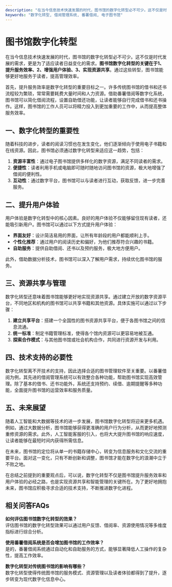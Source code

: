```yaml
---
description: "在当今信息技术快速发展的时代，图书馆的数字化转型必不可少。这不仅是时代发展的需求，更是为了适应读者日益变化的需求。**图书馆数字化转型的关键在于1、提升服务效率、2、增强用户体验、3、实现资源共享**。通过这些转型，图书馆能够更好地服务于读者，提高管理效率。"
keywords: "数字化转型, 借阅管理系统, 番薯借阅, 电子图书馆"
---
```

# 图书馆数字化转型

在当今信息技术快速发展的时代，图书馆的数字化转型必不可少。这不仅是时代发展的需求，更是为了适应读者日益变化的需求。**图书馆数字化转型的关键在于1、提升服务效率、2、增强用户体验、3、实现资源共享**。通过这些转型，图书馆能够更好地服务于读者，提高管理效率。

首先，提升服务效率是数字化转型的重要目标之一。许多传统图书馆的借书和还书流程较为繁琐，常常需要耗费大量时间和人力资源。借助番薯借阅等数字化系统，图书馆可以简化借阅流程，设置自助借还功能，让读者能够自行完成借书和还书操作。这样，图书馆的工作人员可以将精力投入到更加重要的工作中，从而提高整体服务效率。

## 一、数字化转型的重要性

随着科技的进步，读者的阅读习惯也在发生变化，他们逐渐倾向于使用电子书籍和在线资源。因此，图书馆必须通过数字化转型来适应这一趋势，包括：

1. **资源丰富性**：通过电子图书馆提供多样化的数字资源，满足不同读者的需求。
2. **便捷性**：读者利用手机或电脑即可随时随地访问图书馆的资源，极大地增强了借阅的便利性。
3. **互动性**：通过数字平台，图书馆可以与读者进行互动，获取反馈，进一步完善服务。

## 二、提升用户体验

用户体验是数字化转型中的核心因素。良好的用户体验不仅能够留住现有读者，还能吸引新用户。图书馆可以通过以下方式提升用户体验：

- **界面友好**：设计简洁易用的界面，让所有年龄段的用户都能顺利上手。
- **个性化推荐**：通过用户的阅读历史和偏好，为他们推荐符合兴趣的书籍。
- **自助服务**：提供自助借阅、还书以及预约服务，极大地方便用户。

此外，借助数据分析技术，图书馆可以深入了解用户需求，持续优化图书馆的服务。

## 三、资源共享与管理

数字化转型还意味着图书馆能够更好地实现资源共享。通过建立开放的数字资源平台，不同地区和机构的图书馆可以共享书籍和其他资源。具体实施可以通过以下步骤：

1. **建立共享平台**：搭建一个全国性的图书资源共享平台，便于各图书馆之间的信息流通。
2. **统一标准**：制定书籍管理标准，使得各个馆内资源可以更容易地被互通。
3. **探索合作模式**：与其他图书馆或社会机构合作，共同进行资源开发与利用。

## 四、技术支持的必要性

数字化转型离不开技术的支持，因此选择合适的图书管理软件至关重要。以番薯借阅为例，其先进的借阅管理系统可以有效整合各种功能，帮助图书馆实现高效管理。除了基本的借书、还书功能外，系统还支持预约、续借、逾期提醒等多种功能，全面提升图书馆的运营效率和服务质量。

## 五、未来展望

随着人工智能和大数据等技术的进一步发展，图书馆数字化转型将迎来更多机遇。例如，通过大数据分析，图书馆能够获得更准确的用户行为分析，从而更好地预测重修资源的需求。此外，人工智能客服的引入，也将大大提升图书馆的响应速度，让读者能够在最短时间内获得所需信息。

在未来，图书馆的定位将从单一的书籍存储中心，转变为信息服务和文化交流的重要平台。面对这一变化，只有不断创新和调整，图书馆才能在数字化的浪潮中立于不败之地。

在总结之前提到的重要观点后，可以说，数字化转型不仅是图书馆提升服务效率和用户体验的必经之路，也是实现资源共享和智能管理的关键所在。为了更好地拥抱未来，图书馆应积极寻求合适的技术支持，不断推进数字化进程。

## 相关问答FAQs

**如何评估图书馆数字化转型的效果？**  
评估图书馆的数字化转型效果可以通过用户反馈、借阅率、资源使用情况等多维度指标进行综合分析。

**使用番薯借阅系统是否会增加图书馆的工作效率？**  
是的，番薯借阅系统通过自动化和自助服务的方式，能够显著降低人工操作的复杂性，提高工作效率。

**数字化转型对传统图书馆的影响有哪些？**  
数字化转型使得传统图书馆的服务模式、资源管理以及读者体验都得到了提升，逐步转变为现代数字化信息中心。
